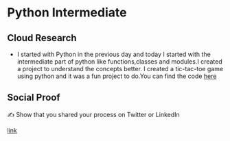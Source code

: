 <!-- This is a template you can use for quick progress days. It removes a lot of the steps we encourage you to share in the longer template 000-DAY-ARTICLE-LONG-TEMPLATE.MD-->

# Python Intermediate

## Cloud Research

- I started with Python in the previous day and today I started with the intermediate part of python like functions,classes and modules.I created a project to understand the concepts better. I created a tic-tac-toe game using python and it was a fun project to do.You can find the code [here](https://github.com/pankaj892/Tic-Tac-Toe)

## Social Proof

✍️ Show that you shared your process on Twitter or LinkedIn

[link](https://www.linkedin.com/feed/update/urn:li:share:7028702017816576000/)
